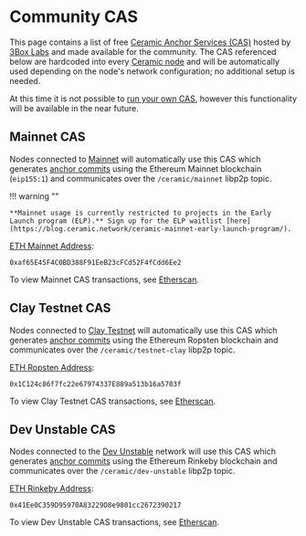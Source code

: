 # Community CAS

This page contains a list of free [Ceramic Anchor Services (CAS)](../../learn/glossary.md#anchor-service) hosted by [3Box Labs](https://3boxlabs.com) and made available for the community. The CAS referenced below are hardcoded into every [Ceramic node](../../learn/glossary.md#nodes) and will be automatically used depending on the node's network configuration; no additional setup is needed.

At this time it is not possible to [run your own CAS](./cas.md), however this functionality will be available in the near future.

## **Mainnet CAS**

Nodes connected to [Mainnet](../../learn/networks.md#mainnet) will automatically use this CAS which generates [anchor commits](../../learn/glossary.md#anchor-commit) using the Ethereum Mainnet blockchain (`eip155:1`) and communicates over the `/ceramic/mainnet` libp2p topic.

!!! warning ""

    **Mainnet usage is currently restricted to projects in the Early Launch program (ELP).** Sign up for the ELP waitlist [here](https://blog.ceramic.network/ceramic-mainnet-early-launch-program/).

[ETH Mainnet Address](https://etherscan.io/):

```
0xaf65E45F4C0BD388F91EeB23cFCd52F4fCdd6Ee2
```

To view Mainnet CAS transactions, see [Etherscan](https://etherscan.io/address/0xaf65e45f4c0bd388f91eeb23cfcd52f4fcdd6ee2).

## **Clay Testnet CAS**

Nodes connected to [Clay Testnet](../../learn/networks.md#clay-testnet) will automatically use this CAS which generates [anchor commits](../../learn/glossary.md#anchor-commit) using the Ethereum Ropsten blockchain and communicates over the `/ceramic/testnet-clay` libp2p topic.

[ETH Ropsten Address](https://ropsten.etherscan.io/):

```
0x1C124c86f7fc22e67974337E889a513b16a5703f
```

To view Clay Testnet CAS transactions, see [Etherscan](https://ropsten.etherscan.io/address/0x1C124c86f7fc22e67974337E889a513b16a5703f).

## **Dev Unstable CAS**

Nodes connected to the [Dev Unstable](../../learn/networks.md#dev-unstable) network will use this CAS which generates [anchor commits](../../learn/glossary.md#anchor-commit) using the Ethereum Rinkeby blockchain and communicates over the `/ceramic/dev-unstable` libp2p topic.

[ETH Rinkeby Address](https://rinkeby.etherscan.io/):

```
0x41Ee0C359D95970A83229D8e9801cc2672390217
```

To view Dev Unstable CAS transactions, see [Etherscan](https://rinkeby.etherscan.io/address/0x41Ee0C359D95970A83229D8e9801cc2672390217).

